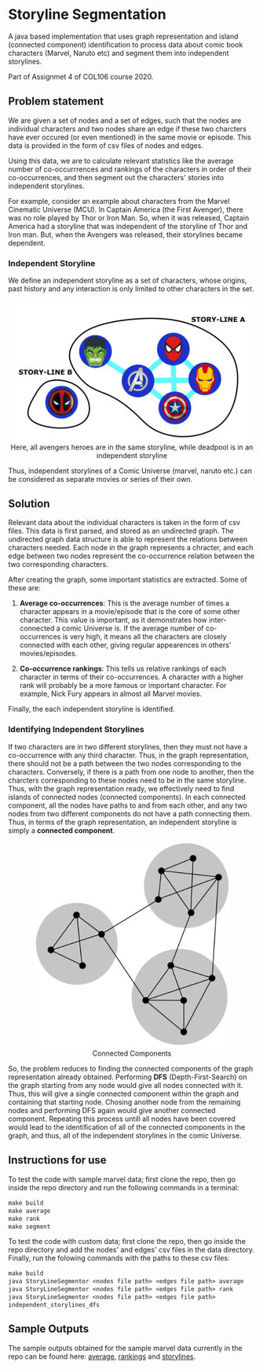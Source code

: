 # Storyline Segmentation

A java based implementation that uses graph representation and island (connected component) identification to process data about comic book characters (Marvel, Naruto etc) and segment them into independent storylines.

Part of Assignmet 4 of COL106 course 2020.

## Problem statement

We are given a set of nodes and a set of edges, such that the nodes are individual characters and two nodes share an edge if these two charcters have ever occured (or even mentioned) in the same movie or episode. This data is provided in the form of csv files of nodes and edges.

Using this data, we are to calculate relevant statistics like the average number of co-occurrrences and rankings of the characters in order of their co-occurrences, and then segment out the characters' stories into independent storylines. 

For example, consider an example about characters from the Marvel Cinematic Universe (MCU). In Captain America (the First Avenger), there was no role played by Thor or Iron Man. So, when it was released, Captain America had a storyline that was independent of the storyline of Thor and Iron man. But, when the Avengers was released, their storylines became dependent.


### Independent Storyline

We define an independent storyline as a set of characters, whose origins, past history and any interaction is only limited to other characters in the set. 

<p align="center">
  <img src="assets/marvel_graph.png" width="500"/><br>
	Here, all avengers heroes are in the same storyline, while deadpool is in an independent storyline
</p>

Thus, independent storylines of a Comic Universe (marvel, naruto etc.) can be considered as separate movies or series of their own.


## Solution

Relevant data about the individual characters is taken in the form of csv files. This data is first parsed, and stored as an undirected graph. The undirected graph data structure is able to represent the relations between characters needed. Each node in the graph represents a chracter, and each edge between two nodes represent the co-occurrence relation between the two corresponding characters. 

After creating the graph, some important statistics are extracted. Some of these are:
1. **Average co-occurrences**: 
	This is the average number of times a character appears in a movie/episode that is the core of some other character. This value is important, as it demonstrates how inter-connected a comic Universe is. If the average number of co-occurrences is very high, it means all the characters are closely connected with each other, giving regular appearences in others' movies/episodes. 

2. **Co-occurrence rankings**:
	This tells us relative rankings of each character in terms of their co-occurrences. A character with a higher rank will probably be a more famous or important character. For example, Nick Fury appears in almost all Marvel movies.

Finally, the each independent storyline is identified. 

### Identifying Independent Storylines

If two characters are in two different storylines, then they must not have a co-occurrence with any third character. Thus, in the graph representation, there should not be a path between the two nodes corresponding to the characters. Conversely, if there is a path from one node to another, then the charcters corresponding to these nodes need to be in the same storyline. Thus, with the graph representation ready, we effectively need to find islands of connected nodes (connected components). In each connected component, all the nodes have paths to and from each other, and any two nodes from two different components do not have a path connecting them. Thus, in terms of the graph representation, an independent storyline is simply a **connected component**.

<p align="center">
  <img src="assets/connected_components.png" width="400"/><br>
  Connected Components
</p>

So, the problem reduces to finding the connected components of the graph representation already obtained. Performing **DFS** (Depth-First-Search) on the graph starting from any node would give all nodes connected with it. Thus, this will give a single connected component within the graph and containing that starting node. Chosing another node from the remaining nodes and performing DFS again would give another connected component. Repeating this process untill all nodes have been covered would lead to the identification of all of the connected components in the graph, and thus, all of the independent storylines in the comic Universe. 


## Instructions for use

To test the code with sample marvel data; first clone the repo, then go inside the repo directory and run the following commands in a terminal:
~~~
make build 
make average
make rank
make segment
~~~

To test the code with custom data; first clone the repo, then go inside the repo directory and add the nodes' and edges' csv files in the data directory. Finally, run the folowing commands with the paths to these csv files:

~~~
make build 
java StoryLineSegmentor <nodes file path> <edges file path> average
java StoryLineSegmentor <nodes file path> <edges file path> rank
java StoryLineSegmentor <nodes file path> <edges file path> independent_storylines_dfs
~~~

## Sample Outputs

The sample outputs obtained for the sample marvel data currently in the repo can be found here: [average](data/average.txt), [rankings](data/rankings.txt) and [storylines](data/storylines.txt).
